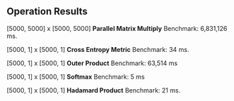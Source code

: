

## Operation Results

[5000, 5000] x [5000, 5000] **Parallel Matrix Multiply** Benchmark: 6,831,126 ms.

[5000, 1] x [5000, 1] **Cross Entropy Metric** Benchmark: 34 ms.

[5000, 1] x [5000, 1] **Outer Product** Benchmark: 63,514 ms

[5000, 1] x [5000, 1] **Softmax** Benchmark: 5 ms

[5000, 1] x [5000, 1] **Hadamard Product** Benchmark: 21 ms.
